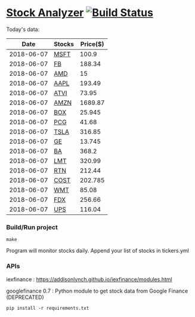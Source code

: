 # [Stock Analyzer](https://ogoyal.github.io/StockAnalyzer/) [![Build Status](https://travis-ci.org/ogoyal/StockAnalyzer.svg?branch=master)](https://travis-ci.org/ogoyal/StockAnalyzer)

Today's data:

| Date| Stocks| Price($) | 
| --- | --- | ---  | 
| 2018-06-07| [MSFT](https://plot.ly/~ogoyal/2)| 100.9 | 
| 2018-06-07| [FB](https://plot.ly/~ogoyal/4)| 188.34 | 
| 2018-06-07| [AMD](https://plot.ly/~ogoyal/6)| 15 | 
| 2018-06-07| [AAPL](https://plot.ly/~ogoyal/8)| 193.49 | 
| 2018-06-07| [ATVI](https://plot.ly/~ogoyal/10)| 73.95 | 
| 2018-06-07| [AMZN](https://plot.ly/~ogoyal/12)| 1689.87 | 
| 2018-06-07| [BOX](https://plot.ly/~ogoyal/14)| 25.945 | 
| 2018-06-07| [PCG](https://plot.ly/~ogoyal/16)| 41.68 | 
| 2018-06-07| [TSLA](https://plot.ly/~ogoyal/18)| 316.85 | 
| 2018-06-07| [GE](https://plot.ly/~ogoyal/20)| 13.745 | 
| 2018-06-07| [BA](https://plot.ly/~ogoyal/22)| 368.2 | 
| 2018-06-07| [LMT](https://plot.ly/~ogoyal/24)| 320.99 | 
| 2018-06-07| [RTN](https://plot.ly/~ogoyal/26)| 212.44 | 
| 2018-06-07| [COST](https://plot.ly/~ogoyal/28)| 202.785 | 
| 2018-06-07| [WMT](https://plot.ly/~ogoyal/30)| 85.08 | 
| 2018-06-07| [FDX](https://plot.ly/~ogoyal/32)| 256.66 | 
| 2018-06-07| [UPS](https://plot.ly/~ogoyal/34)| 116.04 | 

### Build/Run project

```
make
```

Program will monitor stocks daily. Append your list of stocks in tickers.yml

### APIs
iexfinance : https://addisonlynch.github.io/iexfinance/modules.html

googlefinance 0.7 : Python module to get stock data from Google Finance (DEPRECATED)

```
pip install -r requirements.txt
```
